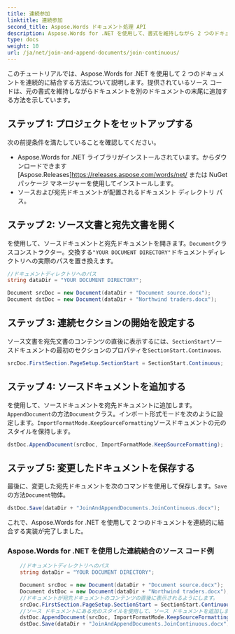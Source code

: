 ```yaml
---
title: 連続参加
linktitle: 連続参加
second_title: Aspose.Words ドキュメント処理 API
description: Aspose.Words for .NET を使用して、書式を維持しながら 2 つのドキュメントを連続的に結合する方法を学びます。
type: docs
weight: 10
url: /ja/net/join-and-append-documents/join-continuous/
---
```


このチュートリアルでは、Aspose.Words for .NET を使用して 2 つのドキュメントを連続的に結合する方法について説明します。提供されているソース コードは、元の書式を維持しながらドキュメントを別のドキュメントの末尾に追加する方法を示しています。

## ステップ 1: プロジェクトをセットアップする

次の前提条件を満たしていることを確認してください。

-  Aspose.Words for .NET ライブラリがインストールされています。からダウンロードできます[Aspose.Releases]https://releases.aspose.com/words/net/ または NuGet パッケージ マネージャーを使用してインストールします。
- ソースおよび宛先ドキュメントが配置されるドキュメント ディレクトリ パス。

## ステップ 2: ソース文書と宛先文書を開く

を使用して、ソースドキュメントと宛先ドキュメントを開きます。`Document`クラスコンストラクター。交換する`"YOUR DOCUMENT DIRECTORY"`ドキュメントディレクトリへの実際のパスを置き換えます。

```csharp
//ドキュメントディレクトリへのパス
string dataDir = "YOUR DOCUMENT DIRECTORY";

Document srcDoc = new Document(dataDir + "Document source.docx");
Document dstDoc = new Document(dataDir + "Northwind traders.docx");
```

## ステップ 3: 連続セクションの開始を設定する

ソース文書を宛先文書のコンテンツの直後に表示するには、`SectionStart`ソースドキュメントの最初のセクションのプロパティを`SectionStart.Continuous`.

```csharp
srcDoc.FirstSection.PageSetup.SectionStart = SectionStart.Continuous;
```

## ステップ 4: ソースドキュメントを追加する

を使用して、ソースドキュメントを宛先ドキュメントに追加します。`AppendDocument`の方法`Document`クラス。インポート形式モードを次のように設定します。`ImportFormatMode.KeepSourceFormatting`ソースドキュメントの元のスタイルを保持します。

```csharp
dstDoc.AppendDocument(srcDoc, ImportFormatMode.KeepSourceFormatting);
```

## ステップ 5: 変更したドキュメントを保存する

最後に、変更した宛先ドキュメントを次のコマンドを使用して保存します。`Save`の方法`Document`物体。

```csharp
dstDoc.Save(dataDir + "JoinAndAppendDocuments.JoinContinuous.docx");
```

これで、Aspose.Words for .NET を使用して 2 つのドキュメントを連続的に結合する実装が完了しました。

### Aspose.Words for .NET を使用した連続結合のソース コード例 

```csharp
	//ドキュメントディレクトリへのパス
	string dataDir = "YOUR DOCUMENT DIRECTORY";

	Document srcDoc = new Document(dataDir + "Document source.docx");
	Document dstDoc = new Document(dataDir + "Northwind traders.docx");
	//ドキュメントが宛先ドキュメントのコンテンツの直後に表示されるようにします。
	srcDoc.FirstSection.PageSetup.SectionStart = SectionStart.Continuous;
	//ソース ドキュメントにある元のスタイルを使用して、ソース ドキュメントを追加します。
	dstDoc.AppendDocument(srcDoc, ImportFormatMode.KeepSourceFormatting);
	dstDoc.Save(dataDir + "JoinAndAppendDocuments.JoinContinuous.docx");
```